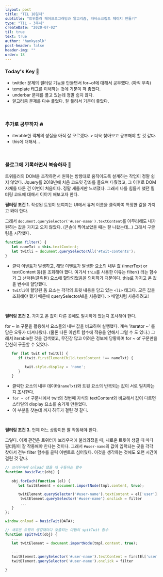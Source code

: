 ```yaml
---
layout: post
title: "TIL 18일차"
subtitle: "트위틀러 페어프로그래밍과 알고리즘, 자바스크립트 페이지 만들기"
type: "TIL - 3주차"
createDate: "2020-07-02"
til: true
text: true
author: "hankyeolk"
post-header: false
header-img: ""
order: 18
---
```


### Today's Key 🔑

- twittler 문제의 필터링 기능을 만들면서 for~of에 대해서 공부했다. (아직 부족)
- template 태그를 이해하는 것에 기분이 퍽 좋았다.
- underbar 문제를 풀고 있는데 정말 쉽지 않다. 
- 알고리즘 문제를 다수 풀었다. 잘 풀려서 기분이 좋았다.
<br>

### 추가로 공부하자 🔥

- iterable한 객체의 성질을 아직 잘 모르겠다. > 더욱 찾아보고 공부해야 할 것 같다.
- this에 대해서...
<br>

### 블로그에 기록하면서 복습하자 🚀

트위틀러의 DOM을 조작하면서 원하는 방향대로 움직이도록 설계하는 작업이 정말 쉽지 않았다. Jquery를 2018년에 처음 코드잇 강좌를 들으며 다뤘었고, 그 이후로 DOM 자체를 다룬 건 이번이 처음이다. 정말 새롭게만 느껴졌다. 그래서 나를 힘들게 했던 필터링 코드에 대해서 이야기 해보고자 한다.
<br>

**필터링 조건 1.** 작성된 트윗이 보여지는 UI에서 유저 이름을 클릭하여 특정한 값을 가지고 와야 한다.
<br>

그래서 `document.querySelector('#user-name').textContent`를 아무리해도 내가 원하는 값을 가지고 오지 않았다. (콘솔에 찍어보았을 때는 잘 나왔는데...) 그래서 구글링을 시작했다.

```js
function filter() {
   let nameTxt = this.textContent;
   let twitli = document.querySelectorAll('#twit-contents');
}
```

- 클릭 이벤트가 발생하고, 해당 이벤트가 발생한 요소의 내부 값 (innerText or textContent 등)을 조회해야 했다. 여기서 `this`를 사용한 이유는 filter() 라는 함수가 그 선택된(클릭된) 요소에 할당되었음을 의미하기 때문이다. this로 가지고 온 값을 변수에 할당했다. 
- `twitli`에 할당된 돔 요소는 각각의 트윗 내용을 담고 있는 `<li>` 태그다. 모든 값을 조회해야 했기 때문에 querySelectorAll을 사용했다. > 배열처럼 사용하려고!
<br>

**필터링 조건 2.** 가지고 온 값이 다른 곳에도 일치하게 있는지 조사해야 한다.
<br>

for ~ in 구문을 활용해서 요소들의 내부 값을 비교하여 실행했다. 계속 'iterator ~' 를 담은 오류가 터져나왔다. (물론 다른 이벤트 함수에 적용을 안해서 그럴 수 도 있다.) 그래서 iterable한 것을 검색했고, 무진장 많고 어려운 정보에 당황하여 for ~ of 구문만을 간신히 구출할 수 있었다.

```js
   for (let twit of twitUl) {
      if (twit.firstElementChild.textContent !== nameTxt) {
         
         twit.style.display = 'none';
      }
   }
```

- 클릭한 요소의 내부 데이터(`nameTxt`)와 트윗 요소의 반복되는 값이 서로 일치하는지 조사한다. 
- `for ~ of` 구문내에서 twit의 첫번째 자식의 textContent와 비교해서 값이 다르면 스타일의 display 요소를 숨기게 만들었다.
- 이 부분을 찾는데 까지 하루가 걸린 것 같다.
<br>

**필터링 조건 3.** 언제 어느 상황이든 잘 작동해야 한다.
<br>

그렇다. 이제 관건은 트위터가 브라우저에 불러와졌을 때, 새로운 트윗이 생길 때 마다 필터링이 잘 작동해야 한다는 것이다. 그래서 `#user-name`의 값이 입력되는 곳을 각각 찾아서 전부 filter 함수를 클릭 이벤트로 심어줬다. 이것을 생각하는 것에도 오랜 시간이 걸린 것 같다.

```js
// 브라우저에 onload 됐을 때 구동되는 함수
function basicTwit(obj) {
   
   obj.forEach(function (el) {
      let twitElement = document.importNode(tmpl.content, true);

      twitElement.querySelector('#user-name').textContent = el['user'];
       twitElement.querySelector('#user-name').onclick = filter
       ...
   }
};

window.onload = basicTwit(DATA);
```

```js
// 새로운 트윗이 생길때마다 호출되는 마법의 spitTwit 함수
function spitTwit(obj) {
   ...
   let twitElement = document.importNode(tmpl.content, true);

   ...
   twitElement.querySelector('#user-name').textContent = firstEl['user'];
   twitElement.querySelector('#user-name').onclick = filter

}
```